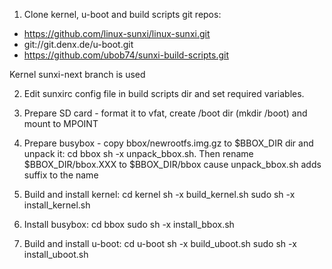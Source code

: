 1) Clone kernel, u-boot and build scripts git repos:
 - https://github.com/linux-sunxi/linux-sunxi.git
 - git://git.denx.de/u-boot.git
 - https://github.com/ubob74/sunxi-build-scripts.git 

Kernel sunxi-next branch is used

2) Edit sunxirc config file in build scripts dir and set required variables.

3) Prepare SD card - format it to vfat, create /boot dir (mkdir /boot) and mount to MPOINT

4) Prepare busybox - copy bbox/newrootfs.img.gz to $BBOX_DIR dir and unpack it:
cd bbox
sh -x unpack_bbox.sh.
Then rename $BBOX_DIR/bbox.XXX to $BBOX_DIR/bbox cause unpack_bbox.sh adds suffix to the name

5) Build and install kernel:
cd kernel
sh -x build_kernel.sh
sudo sh -x install_kernel.sh

6) Install busybox:
cd bbox
sudo sh -x install_bbox.sh

7) Build and install u-boot:
cd u-boot
sh -x build_uboot.sh
sudo sh -x install_uboot.sh
